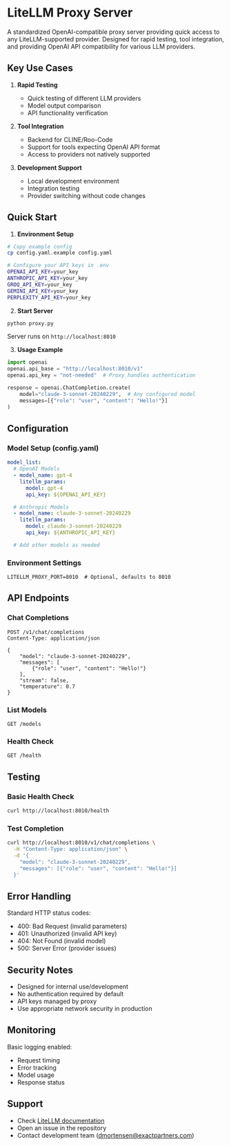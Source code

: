 # LiteLLM Proxy Server

A standardized OpenAI-compatible proxy server providing quick access to any LiteLLM-supported provider. Designed for rapid testing, tool integration, and providing OpenAI API compatibility for various LLM providers.

## Key Use Cases

1. **Rapid Testing**
   - Quick testing of different LLM providers
   - Model output comparison
   - API functionality verification

2. **Tool Integration**
   - Backend for CLINE/Roo-Code
   - Support for tools expecting OpenAI API format
   - Access to providers not natively supported

3. **Development Support**
   - Local development environment
   - Integration testing
   - Provider switching without code changes

## Quick Start

1. **Environment Setup**
```bash
# Copy example config
cp config.yaml.example config.yaml

# Configure your API keys in .env
OPENAI_API_KEY=your_key
ANTHROPIC_API_KEY=your_key
GROQ_API_KEY=your_key
GEMINI_API_KEY=your_key
PERPLEXITY_API_KEY=your_key
```

2. **Start Server**
```bash
python proxy.py
```
Server runs on `http://localhost:8010`

3. **Usage Example**
```python
import openai
openai.api_base = "http://localhost:8010/v1"
openai.api_key = "not-needed"  # Proxy handles authentication

response = openai.ChatCompletion.create(
    model="claude-3-sonnet-20240229",  # Any configured model
    messages=[{"role": "user", "content": "Hello!"}]
)
```

## Configuration

### Model Setup (config.yaml)
```yaml
model_list:
  # OpenAI Models
  - model_name: gpt-4
    litellm_params:
      model: gpt-4
      api_key: ${OPENAI_API_KEY}

  # Anthropic Models
  - model_name: claude-3-sonnet-20240229
    litellm_params:
      model: claude-3-sonnet-20240229
      api_key: ${ANTHROPIC_API_KEY}

  # Add other models as needed
```

### Environment Settings
```env
LITELLM_PROXY_PORT=8010  # Optional, defaults to 8010
```

## API Endpoints

### Chat Completions
```http
POST /v1/chat/completions
Content-Type: application/json

{
    "model": "claude-3-sonnet-20240229",
    "messages": [
        {"role": "user", "content": "Hello!"}
    ],
    "stream": false,
    "temperature": 0.7
}
```

### List Models
```http
GET /models
```

### Health Check
```http
GET /health
```

## Testing

### Basic Health Check
```bash
curl http://localhost:8010/health
```

### Test Completion
```bash
curl http://localhost:8010/v1/chat/completions \
  -H "Content-Type: application/json" \
  -d '{
    "model": "claude-3-sonnet-20240229",
    "messages": [{"role": "user", "content": "Hello!"}]
  }'
```

## Error Handling

Standard HTTP status codes:
- 400: Bad Request (invalid parameters)
- 401: Unauthorized (invalid API key)
- 404: Not Found (invalid model)
- 500: Server Error (provider issues)

## Security Notes

- Designed for internal use/development
- No authentication required by default
- API keys managed by proxy
- Use appropriate network security in production

## Monitoring

Basic logging enabled:
- Request timing
- Error tracking
- Model usage
- Response status

## Support

- Check [LiteLLM documentation](https://docs.litellm.ai/)
- Open an issue in the repository
- Contact development team (dmortensen@exactpartners.com)